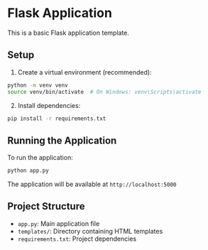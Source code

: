 # Flask Application

This is a basic Flask application template.

## Setup

1. Create a virtual environment (recommended):
```bash
python -m venv venv
source venv/bin/activate  # On Windows: venv\Scripts\activate
```

2. Install dependencies:
```bash
pip install -r requirements.txt
```

## Running the Application

To run the application:

```bash
python app.py
```

The application will be available at `http://localhost:5000`

## Project Structure

- `app.py`: Main application file
- `templates/`: Directory containing HTML templates
- `requirements.txt`: Project dependencies 